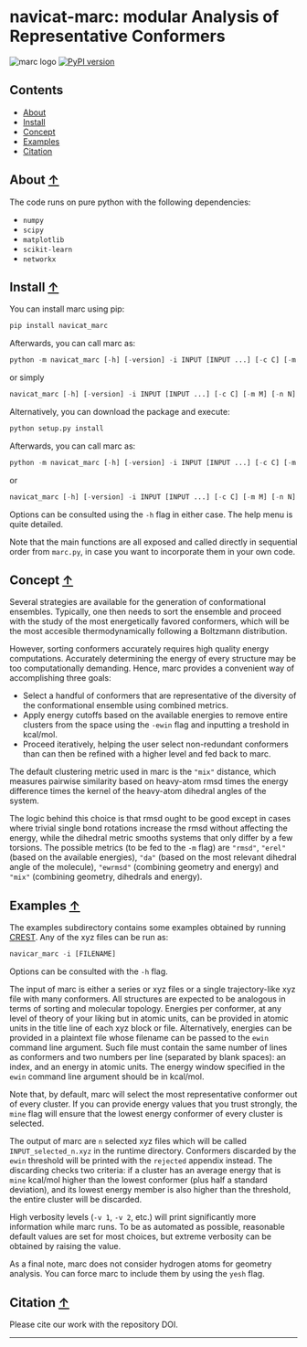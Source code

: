 navicat-marc: modular Analysis of Representative Conformers
==============================================
<!-- zenodo badge will go here -->

![marc logo](./images/marc_logo.png)
[![PyPI version](https://badge.fury.io/py/navicat-marc.svg)](https://badge.fury.io/py/navicat_marc)

## Contents
* [About](#about-)
* [Install](#install-)
* [Concept](#concept-)
* [Examples](#examples-)
* [Citation](#citation-)

## About [↑](#about)

The code runs on pure python with the following dependencies: 
- `numpy`
- `scipy`
- `matplotlib`
- `scikit-learn`
- `networkx`


## Install [↑](#install)

You can install marc using pip:

```python
pip install navicat_marc
```

Afterwards, you can call marc as:

```python 
python -m navicat_marc [-h] [-version] -i INPUT [INPUT ...] [-c C] [-m M] [-n N] [-ewin EWIN] [-sf SF] [-mine] [-yesh] [-s] [-ts] [-efile EFILE] [-v VERB] [-pm PLOTMODE]
```
or simply

```python 
navicat_marc [-h] [-version] -i INPUT [INPUT ...] [-c C] [-m M] [-n N] [-ewin EWIN] [-sf SF] [-mine] [-yesh] [-s] [-ts] [-efile EFILE] [-v VERB] [-pm PLOTMODE]
```

Alternatively, you can download the package and execute:

```python 
python setup.py install
```

Afterwards, you can call marc as:

```python 
python -m navicat_marc [-h] [-version] -i INPUT [INPUT ...] [-c C] [-m M] [-n N] [-ewin EWIN] [-sf SF] [-mine] [-yesh] [-s] [-ts] [-efile EFILE] [-v VERB] [-pm PLOTMODE]
```
or

```python 
navicat_marc [-h] [-version] -i INPUT [INPUT ...] [-c C] [-m M] [-n N] [-ewin EWIN] [-sf SF] [-mine] [-yesh] [-s] [-ts] [-efile EFILE] [-v VERB] [-pm PLOTMODE]
```

Options can be consulted using the `-h` flag in either case. The help menu is quite detailed. 

Note that the main functions are all exposed and called directly in sequential order from `marc.py`, in case you want to incorporate them in your own code.

## Concept [↑](#concept)

Several strategies are available for the generation of conformational ensembles. Typically, one then needs to sort the ensemble and proceed with the study of the most energetically favored conformers, which will be the most accesible thermodynamically following a Boltzmann distribution.

However, sorting conformers accurately requires high quality energy computations. Accurately determining the energy of every structure may be too computationally demanding. Hence, marc provides a convenient way of accomplishing three goals:

- Select a handful of conformers that are representative of the diversity of the conformational ensemble using combined metrics.
- Apply energy cutoffs based on the available energies to remove entire clusters from the space using the `-ewin` flag and inputting a treshold in kcal/mol.
- Proceed iteratively, helping the user select non-redundant conformers than can then be refined with a higher level and fed back to marc.

The default clustering metric used in marc is the `"mix"` distance, which measures pairwise similarity based on heavy-atom rmsd times the energy difference times the kernel of the heavy-atom dihedral angles of the system. 

The logic behind this choice is that rmsd ought to be good except in cases where trivial single bond rotations increase the rmsd without affecting the energy, while the dihedral metric smooths systems that only differ by a few torsions. The possible metrics (to be fed to the `-m` flag) are `"rmsd"`, `"erel"` (based on the available energies), `"da"` (based on the most relevant dihedral angle of the molecule), `"ewrmsd"` (combining geometry and energy) and `"mix"` (combining geometry, dihedrals and energy).  

## Examples [↑](#examples)

The examples subdirectory contains some examples obtained by running [CREST](https://xtb-docs.readthedocs.io/en/latest/crest.html). Any of the xyz files can be run as:

```python
navicar_marc -i [FILENAME]
```

Options can be consulted with the `-h` flag.

The input of marc is either a series or xyz files or a single trajectory-like xyz file with many conformers. All structures are expected to be analogous in terms of sorting and molecular topology. Energies per conformer, at any level of theory of your liking but in atomic units, can be provided in atomic units in the title line of each xyz block or file. Alternatively, energies can be provided in a plaintext file whose filename can be passed to the `ewin` command line argument. Such file must contain the same number of lines as conformers and two numbers per line (separated by blank spaces): an index, and an energy in atomic units. The energy window specified in the `ewin` command line argument should be in kcal/mol.

Note that, by default, marc will select the most representative conformer out of every cluster. If you can provide energy values that you trust strongly, the `mine` flag will ensure that the lowest energy conformer of every cluster is selected.

The output of marc are `n` selected xyz files which will be called `INPUT_selected_n.xyz` in the runtime directory. Conformers discarded by the `ewin` threshold will be printed with the `rejected` appendix instead. The discarding checks two criteria: if a cluster has an average energy that is `mine` kcal/mol higher than the lowest conformer (plus half a standard deviation), and its lowest energy member is also higher than the threshold, the entire cluster will be discarded.

High verbosity levels (`-v 1`, `-v 2`, etc.) will print significantly more information while marc runs. To be as automated as possible, reasonable default values are set for most choices, but extreme verbosity can be obtained by raising the value.

As a final note, marc does not consider hydrogen atoms for geometry analysis. You can force marc to include them by using the `yesh` flag.

## Citation [↑](#citation)

Please cite our work with the repository DOI.

---


